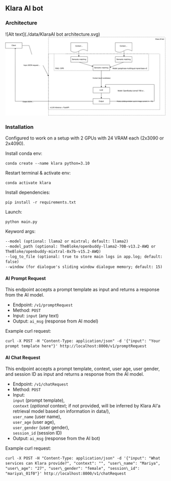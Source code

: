 ## Klara AI bot

### Architecture

![Alt text](./data/KlaraAI bot architecture.svg)
<img src="./data/KlaraAI bot architecture.svg">

### Installation

Configured to work on a setup with 2 GPUs with 24 VRAM each (2x3090 or 2x4090).

Install conda env:
```
conda create --name klara python=3.10
```
Restart terminal & activate env:
```
conda activate klara
```

Install dependencies:
```
pip install -r requirements.txt
```

Launch:
```
python main.py
```
Keyword args:
```
--model (optional: llama2 or mixtral; default: llama2)
--model_path (optional: TheBloke/openbuddy-llama2-70B-v13.2-AWQ or TheBloke/openbuddy-mixtral-8x7b-v15.2-AWQ)
--log_to_file (optional: true to store main logs in app.log; default: false)
--window (for dialogue's sliding window dialogue memory; default: 15)
```

#### AI Prompt Request

This endpoint accepts a prompt template as input and returns a response from the AI model.

*   Endpoint: `/v1/promptRequest`
*   Method: `POST`
*   Input: `input` (any text)
*   Output: `ai_msg` (response from AI model)

Example curl request:

```
curl -X POST -H "Content-Type: application/json" -d '{"input": "Your prompt template here"}' http://localhost:8000/v1/promptRequest
```

#### AI Chat Request

This endpoint accepts a prompt template, context, user age, user gender, and session ID as input and returns a response from the AI model.

*   Endpoint: `/v1/chatRequest`
*   Method: `POST`
*   Input:  
    `input` (prompt template),  
    `context` (_optional_ context; if not provided, will be inferred by Klara AI'a retrieval model based on information in data/),  
    `user_name` (user name),  
    `user_age` (user age),  
    `user_gender` (user gender),  
    `session_id` (session ID)
*   Output: `ai_msg` (response from the AI bot)

Example curl request:

```
curl -X POST -H "Content-Type: application/json" -d '{"input": "What services can Klara provide?", "context": "", "user\_name": "Mariya", "user\_age": "27", "user\_gender": "female", "session\_id": "mariya\_01f0"}' http://localhost:8000/v1/chatRequest
```

